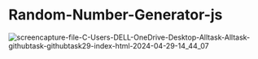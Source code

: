 # Random-Number-Generator-js
![screencapture-file-C-Users-DELL-OneDrive-Desktop-Alltask-Alltask-githubtask-githubtask29-index-html-2024-04-29-14_44_07](https://github.com/kanji2001/Random-Number-Generator-js/assets/153625398/c71f13c8-ad4e-4806-9782-b11dbe393b00)
